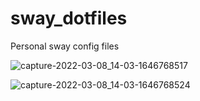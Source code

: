 # sway_dotfiles

Personal sway config files 

![capture-2022-03-08_14-03-1646768517](https://user-images.githubusercontent.com/56794631/157312878-4e987da5-1953-4bf8-8bdb-c8661b6fe5be.png)

![capture-2022-03-08_14-03-1646768524](https://user-images.githubusercontent.com/56794631/157312895-7e182928-138b-4935-ab25-50a52f78d833.png)

